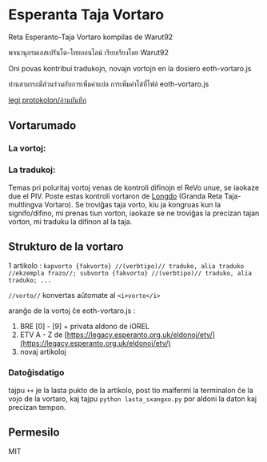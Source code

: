 # Esperanta Taja Vortaro

Reta Esperanto-Taja Vortaro kompilas de Warut92

พจนานุกรมเอสเปรันโต-ไทยออนไลน์ เรียบเรียงโดย Warut92

Oni povas kontribui tradukojn, novajn vortojn en la dosiero eoth-vortaro.js

ท่านสามารถมีส่วนร่วมกับการเพิ่มคำแปล การเพิ่มคำได้ที่ไฟล์ eoth-vortaro.js

[legi protokolon/อ่านบันทึก](./log.txt)

## Vortarumado

### La vortoj:

### La tradukoj:

Temas pri poluritaj vortoj venas de kontroli difinojn el ReVo unue, se iaokaze due el PIV. Poste estas kontroli vortaron de [Longdo](https://dict.longdo.com/) (Granda Reta Taja-multlingva Vortaro). Se troviĝas taja vorto, kiu ja kongruas kun la signifo/difino, mi prenas tiun vorton, iaokaze se ne troviĝas la precizan tajan vorton, mi traduku la difinon al la taja.

## Strukturo de la vortaro

1 artikolo :
`kapvorto {fakvorto} //(verbtipo)// traduko, alia traduko //ekzempla frazo//; subvorto {fakvorto} //(verbtipo)// traduko, alia traduko; ...`

`//vorto//` konvertas aŭtomate al `<i>vorto</i>`

aranĝo de la vortoj ĉe eoth-vortaro.js :

1. BRE [0] - [9] + privata aldono de iOREL
2. ETV A - Z de [https://legacy.esperanto.org.uk/eldonoj/etv/](https://legacy.esperanto.org.uk/eldonoj/etv/)
3. novaj artikoloj

### Datoĝisdatigo

tajpu `++` je la lasta pukto de la artikolo, post tio malfermi la terminalon ĉe la vojo de la vortaro, kaj tajpu `python lasta_sxangxo.py` por aldoni la daton kaj precizan tempon.

## Permesilo
MIT
